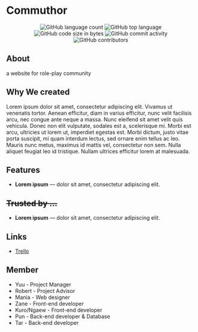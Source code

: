 
<p align="center">
<h1>Commuthor</h1>
</p>
<p align="center">
<img alt="GitHub language count" src="https://img.shields.io/github/languages/count/Pupun2542/Commuthor">
<img alt="GitHub top language" src="https://img.shields.io/github/languages/top/Pupun2542/Commuthor">
<img alt="GitHub code size in bytes" src="https://img.shields.io/github/languages/code-size/Pupun2542/Commuthor">
<img alt="GitHub commit activity" src="https://img.shields.io/github/commit-activity/w/Pupun2542/Commuthor">
<img alt="GitHub contributors" src="https://img.shields.io/github/contributors/Pupun2542/Commuthor">
  
</p>


## About
a website for role-play community 

## Why We created
Lorem ipsum dolor sit amet, consectetur adipiscing elit. Vivamus ut venenatis tortor. Aenean efficitur, diam in varius efficitur, nunc velit facilisis arcu, nec congue ante neque a massa. Nunc eleifend sit amet velit quis vehicula. Donec non elit vulputate, sodales est a, scelerisque mi. Morbi est arcu, ultricies ut lorem ut, imperdiet egestas est. Morbi dictum, justo vitae porta suscipit, mi quam interdum lectus, sed ornare enim tellus ac leo. Mauris nunc metus, maximus id mattis vel, consectetur non sem. Nulla aliquet feugiat leo id tristique. Nullam ultrices efficitur lorem at malesuada.

## Features
* **Lorem ipsum** —   dolor sit amet, consectetur adipiscing elit.


## ~~Trusted by ...~~
* **Lorem ipsum** —   dolor sit amet, consectetur adipiscing elit.



## Links
- [Trello](https://trello.com/b/z2iOHZ4g/web)



## Member

- Yuu - Project Manager
- Robert - Project Advisor
- Mania - Web designer
- Zane - Front-end developer
- Kuro/Ngaew - Front-end developer
- Pun - Back-end developer & Database
- Tar - Back-end developer
